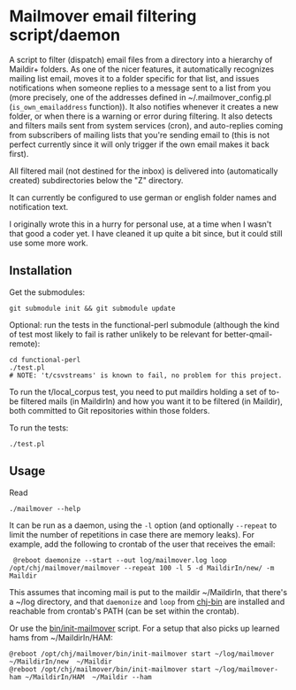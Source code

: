 # Mailmover email filtering script/daemon

A script to filter (dispatch) email files from a directory into a
hierarchy of Maildir+ folders. As one of the nicer features, it
automatically recognizes mailing list email, moves it to a folder
specific for that list, and issues notifications when someone replies
to a message sent to a list from you (more precisely, one of the
addresses defined in ~/.mailmover_config.pl (`is_own_emailaddress`
function)). It also notifies whenever it creates a new folder, or when
there is a warning or error during filtering. It also detects and
filters mails sent from system services (cron), and auto-replies
coming from subscribers of mailing lists that you're sending email to
(this is not perfect currently since it will only trigger if the own
email makes it back first).

All filtered mail (not destined for the inbox) is delivered into
(automatically created) subdirectories below the "Z" directory.

It can currently be configured to use german or english folder names
and notification text.

I originally wrote this in a hurry for personal use, at a time when I
wasn't that good a coder yet. I have cleaned it up quite a bit since,
but it could still use some more work.

## Installation

Get the submodules:

    git submodule init && git submodule update

Optional: run the tests in the functional-perl submodule (although the
kind of test most likely to fail is rather unlikely to be relevant for
better-qmail-remote):

    cd functional-perl
    ./test.pl
    # NOTE: 't/csvstreams' is known to fail, no problem for this project.


To run the t/local_corpus test, you need to put maildirs holding a set
of to-be filtered mails (in MaildirIn) and how you want it to be
filtered (in Maildir), both committed to Git repositories within those
folders.

To run the tests:

    ./test.pl

## Usage

Read

    ./mailmover --help

It can be run as a daemon, using the `-l` option (and optionally
`--repeat` to limit the number of repetitions in case there are memory
leaks). For example, add the following to crontab of the user that
receives the email:

     @reboot daemonize --start --out log/mailmover.log loop /opt/chj/mailmover/mailmover --repeat 100 -l 5 -d MaildirIn/new/ -m Maildir

This assumes that incoming mail is put to the maildir ~/MaildirIn,
that there's a ~/log directory, and that `daemonize` and `loop` from
[chj-bin](https://github.com/pflanze/chj-bin) are installed and
reachable from crontab's PATH (can be set within the crontab).

Or use the [bin/init-mailmover](bin/init-mailmover) script. For a
setup that also picks up learned hams from ~/MaildirIn/HAM:

    @reboot /opt/chj/mailmover/bin/init-mailmover start ~/log/mailmover ~/MaildirIn/new  ~/Maildir
    @reboot /opt/chj/mailmover/bin/init-mailmover start ~/log/mailmover-ham ~/MaildirIn/HAM  ~/Maildir --ham

